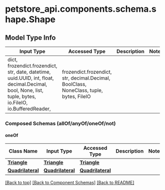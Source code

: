 <a name="top"></a>
<a id="Shape"></a>
# petstore_api.components.schema.shape.Shape

## Model Type Info
Input Type | Accessed Type | Description | Notes
------------ | ------------- | ------------- | -------------
dict, frozendict.frozendict, str, date, datetime, uuid.UUID, int, float, decimal.Decimal, bool, None, list, tuple, bytes, io.FileIO, io.BufferedReader,  | frozendict.frozendict, str, decimal.Decimal, BoolClass, NoneClass, tuple, bytes, FileIO |  | 

### Composed Schemas (allOf/anyOf/oneOf/not)
#### oneOf
Class Name | Input Type | Accessed Type | Description | Notes
------------- | ------------- | ------------- | ------------- | -------------
[**Triangle**](triangle.Triangle.md) | [**Triangle**](triangle.Triangle.md) | [**Triangle**](triangle.Triangle.md) |  | 
[**Quadrilateral**](quadrilateral.Quadrilateral.md) | [**Quadrilateral**](quadrilateral.Quadrilateral.md) | [**Quadrilateral**](quadrilateral.Quadrilateral.md) |  | 

[[Back to top]](#top) [[Back to Component Schemas]](../../../README.md#Component-Schemas) [[Back to README]](../../../README.md)